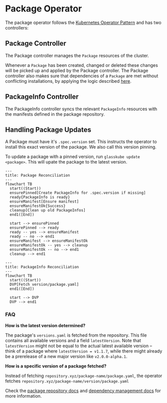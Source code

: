 # Package Operator

The package operator follows the [Kubernetes Operator Pattern](https://kubernetes.io/docs/concepts/extend-kubernetes/operator/) and has two controllers:

## Package Controller

The Package controller manages the `Package` resources of the cluster.

Whenever a `Package` has been created, changed or deleted these changes will be picked up and applied by the Package controller.
The Package controller also makes sure that dependencies of a `Package` are met without conflicting installations, by applying the logic described [here](/docs/design/dependency-management).

## PackageInfo Controller

The PackageInfo controller syncs the relevant `PackageInfo` resources with the manifests defined in the package repository.

## Handling Package Updates

A Package must have it's `.spec.version` set.
This instructs the operator to install this exact version of the package.
We also call this version pinning.

To update a package with a pinned version, run `glasskube update <package>`.
This will upate the package to the latest version.

```mermaid
---
title: Package Reconciliation
---
flowchart TB
  start((Start))
  ensurePinned[Create PackageInfo for .spec.version if missing]
  ready{PackageInfo is ready}
  ensureManifest[Ensure manifest]
  ensureManifestOk{Success}
  cleanup[Clean up old PackageInfos]
  end1([End])

  start --> ensurePinned
  ensurePinned --> ready
  ready -- yes --> ensureManifest
  ready -- no --> end1
  ensureManifest --> ensureManifestOk
  ensureManifestOk -- yes --> cleanup
  ensureManifestOk -- no --> end1
  cleanup --> end1
```

```mermaid
---
title: PackageInfo Reconciliation
---
flowchart TB
  start((Start))
  DVP[Fetch version/package.yaml]
  end1([End])

  start --> DVP
  DVP --> end1
```

### FAQ

**How is the latest version determined?**

The package's `versions.yaml` is fetched from the repository. This file contains all available versions and a field `latestVersion`.
Note that `latestVersion` might not be equal to the actual latest available version – think of a package where `latestVersion = v1.1.7`,
while there might already be a prerelease of a new major version like `v2.0.0-alpha.1`.

**How is a specific version of a package fetched?**

Instead of fetching `repository.xyz/package-name/package.yaml`, the operator fetches `repository.xyz/package-name/version/package.yaml`

Check the [package repository docs](../package-repository#structure) and [dependency management docs](/docs/design/dependency-management) for more information.

